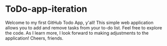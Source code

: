 # ToDo-app-iteration
Welcome to my first GitHub Todo App, y'all! This simple web application allows you to add and remove tasks from your to-do list. Feel free to explore the code. As I learn more, I look forward to making adjustments to the application! Cheers, friends.
